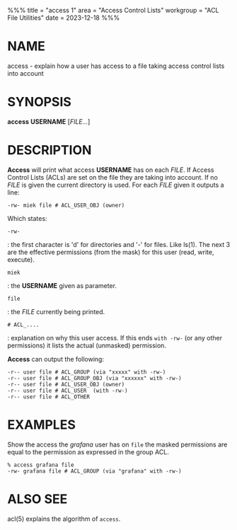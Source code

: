 %%%
title = "access 1"
area = "Access Control Lists"
workgroup = "ACL File Utilities"
date = 2023-12-18
%%%

# NAME

access - explain how a user has access to a file taking access control lists into account

# SYNOPSIS

**access** **USERNAME** [*FILE...*]

# DESCRIPTION

**Access** will print what access **USERNAME** has on each *FILE*. If Access Control Lists (ACLs) are
set on the file they are taking into account. If no *FILE* is given the current directory is used.
For each *FILE* given it outputs a line:

    -rw- miek file # ACL_USER_OBJ (owner)

Which states:

`-rw-`

: the first character is 'd' for directories and '-' for files. Like ls(1). The next 3 are the
effective permissions (from the mask) for this user (read, write, execute).

`miek`

: the **USERNAME** given as parameter.

`file`

: the *FILE* currently being printed.

`# ACL_....`

: explanation on why this user access. If this ends `with -rw-` (or any other permissions) it lists
the actual (unmasked) permission.

**Access** can output the following:

    -r-- user file # ACL_GROUP (via "xxxxx" with -rw-)
    -r-- user file # ACL_GROUP_OBJ (via "xxxxxx" with -rw-)
    -r-- user file # ACL_USER_OBJ (owner)
    -r-- user file # ACL_USER  (with -rw-)
    -r-- user file # ACL_OTHER

# EXAMPLES

Show the access the *grafana* user has on `file` the masked permissions are equal to the permission
as expressed in the group ACL.

    % access grafana file
    -rw- grafana file # ACL_GROUP (via "grafana" with -rw-)

# ALSO SEE

acl(5) explains the algorithm of `access`.
